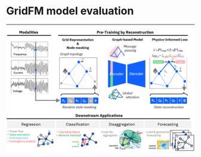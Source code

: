 # GridFM model evaluation

---

<p align="center">
  <img src="figs/pre_training.png" alt="GridFM logo"/>
  <br/>
</p>
